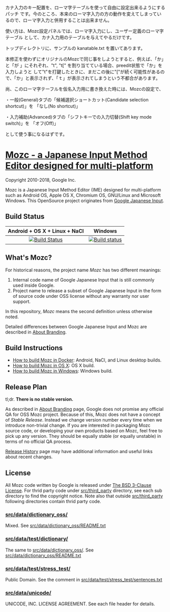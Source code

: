 カナ入力のキー配置を、ローマ字テーブルを使って自由に設定出来るようにするパッチ
です。今のところ、本来のローマ字入力の方の動作を変えてしまっているので、ローマ字入力と併用することは出来ません。

使い方は、Mozc設定パネルでは、ローマ字入力にし、ユーザー定義のローマ字テーブル
として、カナ入力用のテーブルを与えてやるだけです。

トップディレクトリに、サンプルの kanatable.txt を置いてあります。

本修正を使わずにオリジナルのMozcで同じ事をしようとすると、例えば、「か」と「が
」にそれぞれ、"t", "t[" を割り当てている場合、preedit状態で「か」を入力しようと
して"t"を打鍵したときに、まだこの後に"["が続く可能性があるので、「か」と表示されず、「ｔ」が表示されてしまうという不都合があります。

尚、このローマ字テーフルを仮名入力用に書き換えた時には、Mozcの設定で、

・一般(General)タブの「候補選択ショートカット(Candidate selection shortcut)」を
「なし(No shortcut)」

・入力補助(Advanced)タブの「シフトキーでの入力切替(Shift key mode switch)」を
「オフ(Off)」

として使う事になるはずです。


[Mozc - a Japanese Input Method Editor designed for multi-platform](https://github.com/google/mozc)
===================================

Copyright 2010-2018, Google Inc.

Mozc is a Japanese Input Method Editor (IME) designed for multi-platform such as
Android OS, Apple OS X, Chromium OS, GNU/Linux and Microsoft Windows.  This
OpenSource project originates from
[Google Japanese Input](http://www.google.com/intl/ja/ime/).

Build Status
------------

|Android + OS X + Linux + NaCl |Windows |
|:----------------------------:|:------:|
[![Build Status](https://travis-ci.org/google/mozc.svg?branch=master)](https://travis-ci.org/google/mozc) |[![Build status](https://ci.appveyor.com/api/projects/status/1rvmtp7f80jv7ehf/branch/master?svg=true)](https://ci.appveyor.com/project/google/mozc/branch/master) |

What's Mozc?
------------
For historical reasons, the project name *Mozc* has two different meanings:

1. Internal code name of Google Japanese Input that is still commonly used
   inside Google.
2. Project name to release a subset of Google Japanese Input in the form of
   source code under OSS license without any warranty nor user support.

In this repository, *Mozc* means the second definition unless otherwise noted.

Detailed differences between Google Japanese Input and Mozc are described in [About Branding](docs/about_branding.md).

Build Instructions
------------------

* [How to build Mozc in Docker](docs/build_mozc_in_docker.md): Android, NaCl, and Linux desktop builds.
* [How to build Mozc in OS X](docs/build_mozc_in_osx.md): OS X build.
* [How to build Mozc in Windows](docs/build_mozc_in_windows.md): Windows build.

Release Plan
------------

tl;dr. **There is no stable version.**

As described in [About Branding](docs/about_branding.md) page, Google does
not promise any official QA for OSS Mozc project.  Because of this,
Mozc does not have a concept of *Stable Release*.  Instead we change version
number every time when we introduce non-trivial change.  If you are
interested in packaging Mozc source code, or developing your own products
based on Mozc, feel free to pick up any version.  They should be equally
stable (or equally unstable) in terms of no official QA process.

[Release History](docs/release_history.md) page may have additional
information and useful links about recent changes.

License
-------

All Mozc code written by Google is released under
[The BSD 3-Clause License](http://opensource.org/licenses/BSD-3-Clause).
For thrid party code under [src/third_party](src/third_party) directory,
see each sub directory to find the copyright notice.  Note also that
outside [src/third_party](src/third_party) following directories contain
thrid party code.

### [src/data/dictionary_oss/](src/data/dictionary_oss)

Mixed.
See [src/data/dictionary_oss/README.txt](src/data/dictionary_oss/README.txt)

### [src/data/test/dictionary/](src/data/test/dictionary)

The same to [src/data/dictionary_oss/](src/data/dictionary_oss).
See [src/data/dictionary_oss/README.txt](src/data/dictionary_oss/README.txt)

### [src/data/test/stress_test/](src/data/test/stress_test)

Public Domain.  See the comment in
[src/data/test/stress_test/sentences.txt](src/data/test/stress_test/sentences.txt)

### [src/data/unicode/](src/data/unicode)

UNICODE, INC. LICENSE AGREEMENT.
See each file header for details.
